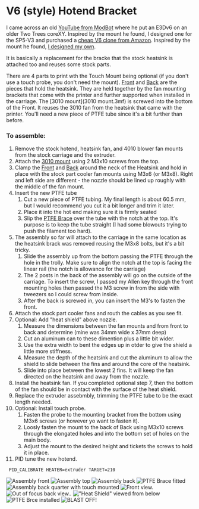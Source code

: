 # V6 (style) Hotend Bracket

I came across an old [YouTube from ModBot](https://www.youtube.com/watch?v=cXx1_OsDcIc) where he put an E3Dv6 on an older Two Trees coreXY.  Inspired by the mount he found, I designed one for the SP5-V3 and purchased a [cheap V6 clone from Amazon](https://www.amazon.com/dp/B0BR7Z63H8).  Inspired by the mount he found, [I designed my own](V6%20Hotend%20Mount.step).

It is basically a replacement for the bracke that the stock heatsink is attached too and reuses some stock parts.

There are 4 parts to print wth the Touch Mount being optional (if you don't use a touch probe, you don't need the mount). [Front](Front.3mf) and [Back](Back.3mf) are the pieces that hold the heatsink. They are held together by the fan mounting brackets that come with the printer and further supported when installed in the carriage. The [3010 mount](3010 mount.3mf) is screwed into the bottom of the Front. It reuses the 3010 fan from the heatsink that came with the printer. You'll need a new piece of PTFE tube since it's a bit further than before.

### To assemble:

1. Remove the stock hotend, heatsink fan, and 4010 blower fan mounts from the stock carriage and the extruder.
2. Attach the [3010 mount](3010%20mount.3mf) using 2 M3x10 screws from the top.
3. Clamp the [Front](Front.3mf) and [Back](Back.3mf) around the neck of the Heatsink and hold in place with the stock part cooler fan mounts using M3x6 (or M3x8). Right and left side are different - the nozzle should be lined up roughly with the middle of the fan mount.
4. Insert the new PTFE tube
    1. Cut a new piece of PTFE tubing. My final length is about 60.5 mm, but I would recommend you cut it a bit longer and trim it later.
    2. Place it into the hot end making sure it is firmly seated
    3. Slip the [PTFE Brace](PTFE%20Brace.3mf) over the tube with the notch at the top.  It's purpose is to keep the tube straight (I had some blowouts trying to push the filament too hard).
5. The assembly so far will attach to the carriage in the same location as the heatsink brack was removed reusing the M3x8 bolts, but it's a bit tricky.
    1. Slide the assembly up from the bottom passing the PTFE through the hole in the trolly. Make sure to align the notch at the top is facing the linear rail (the notch is allowance for the carriage)
    1. The 2 posts in the back of the assembly will go on the outside of the carriage. To insert the screw, I passed my Allen key through the front mounting holes then passed the M3 screw in from the side with tweezers so I could screw from inside.
    2. After the back is screwed in, you can insert the M3's to fasten the front.
6. Attach the stock part cooler fans and routh the cables as you see fit.
7. Optional: Add "heat shield" above nozzle.
    1. Measure the dimensions between the fan mounts and from front to back and determine (mine was 34mm wide x 37mm deep)
    2. Cut an aluminum can to these dimention plus a little bit wider.
    3. Use the extra width to bent the edges up in otder to give the shield a little more stiffness.
    4. Measure the depth of the heatsink and cut the aluminum to allow the shield to slide between the fins and around the core of the heatsink.
    5. Slide into place between the lowest 2 fins. It will keep the fan directed on the heatsink and away from the nozzle.
8. Install the heatsink fan. If you completed optional step 7, then the bottom of the fan should be in contact with the surface of the heat shield.
8. Replace the extruder assebmbly, trimming the PTFE tube to be the exact length needed.
9. Optional: Install touch probe.
    1. Fasten the probe to the mounting bracket from the bottom using M3x6 screws (or however yo want to fasten it).
    2. Loosly fasten the mount to the back of Back using M3x10 screws through the elongated holes and into the bottom set of holes on the main body.
    3. Adjust the mount to the desired height and tickets the screws to hold it in place.
10. PID tune the new hotend.
```
 PID_CALIBRATE HEATER=extruder TARGET=210
```


![Assembly front](../../_media/V6Adapter/Assembly_View_Front.jpg "Assembly in progress, front view.")
![Assembly top](../../_media/V6Adapter/Top_View.jpg "Assembly in progress, top view.")
![Assembly back](../../_media/V6Adapter/Pre-Touch.jpg "Assembly in progress, back view.")
![PTFE Brace fitted](../../_media/V6Adapter/PTFE_Bracket_Prep.jpg "It's pretty")
![Assembly back quarter with touch mounted](../../_media/V6Adapter/Touch_Mounted.jpg "Assembly in progress, back quarter view.")
![Front view.](../../_media/V6Adapter/Front_Installed.jpg "Front view.")
![Out of focus back view.](../../_media/V6Adapter/Back_Installed.jpg "Out of focus back view.").
!["Heat Shield" viewed from below](../../_media/V6Adapter/Up_Nozzle.jpg "Heat shield installed - bottom view.")
![PTFE Brce installed](../../_media/V6Adapter/PTFE_Bracket_Installed.jpg "It's tight, but it fits.")
![BLAST OFF!](../../_media/V6Adapter/Blast_Off.jpg "BLAST OFF!")

